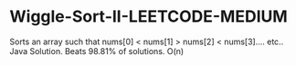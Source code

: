 # Wiggle-Sort-II-LEETCODE-MEDIUM
Sorts an array such that nums[0] &lt; nums[1] > nums[2] &lt; nums[3].... etc.. Java Solution. Beats 98.81% of solutions. O(n)
